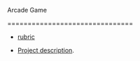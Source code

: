 Arcade Game

===============================

- [rubric](https://www.udacity.com/course/viewer/#!/c-nd001/l-2696458597/m-2687128535)

- [Project description](https://docs.google.com/document/d/1v01aScPjSWCCWQLIpFqvg3-vXLH2e8_SZQKC8jNO0Dc/pub?embedded=true).
